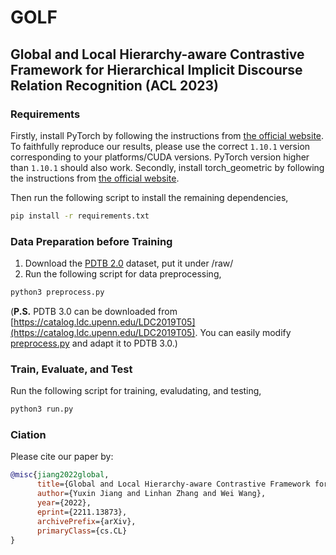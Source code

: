 # GOLF
## Global and Local Hierarchy-aware Contrastive Framework for Hierarchical Implicit Discourse Relation Recognition (ACL 2023)

### Requirements

Firstly, install PyTorch by following the instructions from [the official website](https://pytorch.org). To faithfully reproduce our results, please use the correct `1.10.1` version corresponding to your platforms/CUDA versions. PyTorch version higher than `1.10.1` should also work. Secondly, install torch_geometric by following the instructions from [the official website](https://pytorch-geometric.readthedocs.io/en/latest/install/installation.html).

Then run the following script to install the remaining dependencies,

```bash
pip install -r requirements.txt
```

### Data Preparation before Training

1. Download the [PDTB 2.0](https://github.com/cgpotts/pdtb2) dataset, put it under /raw/
2. Run the following script for data preprocessing,
```bash
python3 preprocess.py
```
(**P.S.** PDTB 3.0 can be downloaded from [https://catalog.ldc.upenn.edu/LDC2019T05](https://catalog.ldc.upenn.edu/LDC2019T05). You can easily modify [preprocess.py](https://github.com/YJiangcm/GOLF_for_IDRR/blob/master/preprocess.py) and adapt it to PDTB 3.0.) 

### Train, Evaluate, and Test
Run the following script for training, evaludating, and testing,
```bash
python3 run.py
```

### Ciation
Please cite our paper by:
```bibtex
@misc{jiang2022global,
      title={Global and Local Hierarchy-aware Contrastive Framework for Implicit Discourse Relation Recognition}, 
      author={Yuxin Jiang and Linhan Zhang and Wei Wang},
      year={2022},
      eprint={2211.13873},
      archivePrefix={arXiv},
      primaryClass={cs.CL}
}
```
